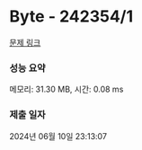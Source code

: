 # Byte - 242354/1 

[문제 링크](https://level.goorm.io/exam/242354/byte/quiz/1) 

### 성능 요약

메모리: 31.30 MB, 시간: 0.08 ms

### 제출 일자

2024년 06월 10일 23:13:07

